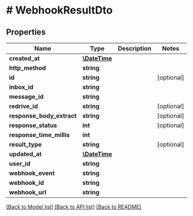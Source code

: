 # # WebhookResultDto

## Properties

Name | Type | Description | Notes
------------ | ------------- | ------------- | -------------
**created_at** | [**\DateTime**](\DateTime) |  | 
**http_method** | **string** |  | 
**id** | **string** |  | [optional] 
**inbox_id** | **string** |  | 
**message_id** | **string** |  | 
**redrive_id** | **string** |  | [optional] 
**response_body_extract** | **string** |  | [optional] 
**response_status** | **int** |  | [optional] 
**response_time_millis** | **int** |  | 
**result_type** | **string** |  | [optional] 
**updated_at** | [**\DateTime**](\DateTime) |  | 
**user_id** | **string** |  | 
**webhook_event** | **string** |  | 
**webhook_id** | **string** |  | 
**webhook_url** | **string** |  | 

[[Back to Model list]](../../README#documentation-for-models) [[Back to API list]](../../README#documentation-for-api-endpoints) [[Back to README]](../../README)


